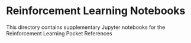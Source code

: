 # Reinforcement Learning Notebooks

This directory contains supplementary Jupyter notebooks for the Reinforcement Learning
Pocket References
